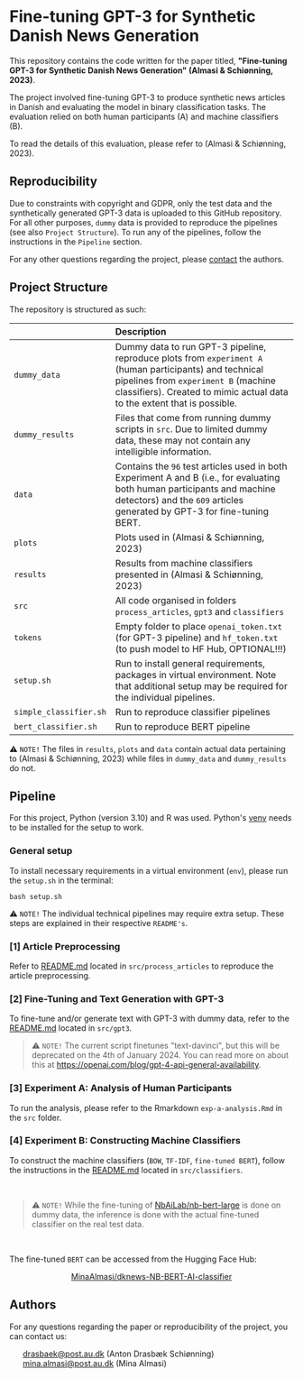 # Fine-tuning GPT-3 for Synthetic Danish News Generation
This repository contains the code written for the paper titled, **"Fine-tuning GPT-3 for Synthetic Danish News Generation" (Almasi & Schiønning, 2023)**. 

The project involved fine-tuning GPT-3 to produce synthetic news articles in Danish and evaluating the model in binary classification tasks. The evaluation relied on both human participants (A) and machine classifiers (B).

To read the details of this evaluation, please refer to (Almasi & Schiønning, 2023). 

## Reproducibility  
Due to constraints with copyright and GDPR, only the test data and the synthetically generated GPT-3 data is uploaded to this GitHub repository. For all other purposes, `dummy` data is provided to reproduce the pipelines (see also `Project Structure`). To run any of the pipelines, follow the instructions in the `Pipeline` section. 

For any other questions regarding the project, please [contact](https://github.com/drasbaek/finetuning-gpt3-danish-news/tree/main#authors) the authors. 

## Project Structure 
The repository is structured as such: 

| <div style="width:120px"></div>| Description |
|---------|:-----------|
| ```dummy_data``` | Dummy data to run GPT-3 pipeline, reproduce plots from `experiment A` (human participants) and technical pipelines from `experiment B` (machine classifiers). Created to mimic actual data to the extent that is possible.|
| ```dummy_results``` | Files that come from running dummy scripts in `src`. Due to limited dummy data, these may not contain any intelligible information. |
| ```data``` | Contains the `96` test articles used in both Experiment A and B (i.e., for evaluating both human participants and machine detectors) and the `609` articles generated by GPT-3 for fine-tuning BERT. |
| ```plots``` |  Plots used in (Almasi & Schiønning, 2023)|
| ```results``` | Results from machine classifiers presented in (Almasi & Schiønning, 2023) |
| ```src``` | All code organised in folders `process_articles`, `gpt3` and `classifiers` |
| ```tokens``` | Empty folder to place `openai_token.txt` (for GPT-3 pipeline) and `hf_token.txt` (to push model to HF Hub, OPTIONAL!!!) |
| ```setup.sh``` | Run to install general requirements, packages in virtual environment. Note that additional setup may be required for the individual pipelines. |
| ```simple_classifier.sh``` | Run to reproduce classifier pipelines|
| ```bert_classifier.sh``` | Run to reproduce BERT pipeline|

⚠️ `NOTE!` The files in `results`, `plots` and `data` contain actual data pertaining to (Almasi & Schiønning, 2023) while files in `dummy_data` and `dummy_results` do not.

## Pipeline 
For this project, Python (version 3.10) and R was used. Python's [venv](https://docs.python.org/3/library/venv.html) needs to be installed for the setup to work.

### General setup 
To install necessary requirements in a virtual environment (`env`), please run the `setup.sh` in the terminal: 
```
bash setup.sh
```

⚠️ `NOTE!` The individual technical pipelines may require extra setup. These steps are explained in their respective `README's`. 

### [1] Article Preprocessing
Refer to [README.md](src/process_articles/README.md) located in `src/process_articles` to reproduce the article preprocessing. 

### [2] Fine-Tuning and Text Generation with GPT-3
To fine-tune and/or generate text with GPT-3 with dummy data, refer to the [README.md](src/gpt3/README.md) located in `src/gpt3`. 

> ⚠️ `NOTE!` The current script finetunes  "text-davinci", but this will be deprecated on the 4th of January 2024. You can read more on about this at https://openai.com/blog/gpt-4-api-general-availability.

### [3] Experiment A: Analysis of Human Participants  
To run the analysis, please refer to the Rmarkdown `exp-a-analysis.Rmd` in the `src` folder. 

### [4] Experiment B: Constructing Machine Classifiers
To construct the machine classifiers (`BOW`, `TF-IDF`, `fine-tuned BERT`), follow the instructions in the [README.md](src/classifiers/README.md) located in `src/classifiers`.

<br>

> ⚠️ `NOTE!` While the fine-tuning of [NbAiLab/nb-bert-large](https://huggingface.co/NbAiLab/nb-bert-large) is done on dummy data, the inference is done with the actual fine-tuned classifier on the real test data.

<br>

The fine-tuned `BERT` can be accessed from the Hugging Face Hub: 
<p align="center">
  <a href="https://huggingface.co/MinaAlmasi/dknews-NB-BERT-AI-classifier">MinaAlmasi/dknews-NB-BERT-AI-classifier</a>
</p>


## Authors 
For any questions regarding the paper or reproducibility of the project, you can contact us:
<ul style="list-style-type: none;">
  <li><a href="mailto:drasbaek@post.au.dk">drasbaek@post.au.dk</a>
(Anton Drasbæk Schiønning)</li>
    <li><a href="mailto: mina.almasi@post.au.dk"> mina.almasi@post.au.dk</a>
(Mina Almasi)</li>
</ul>
